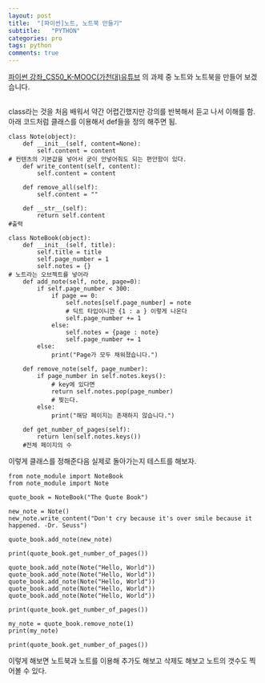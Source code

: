 ```yaml
---
layout: post
title:  "[파이썬]노트, 노트북 만들기"
subtitle:   "PYTHON"
categories: pro
tags: python
comments: true
---
```

[파이썬 강좌_CS50_K-MOOC(가천대)유튜브](https://www.youtube.com/watch?v=8Q9N8E0RpDg&index=52&list=PLBHVuYlKEkUJvRVv9_je9j3BpHwGHSZHz) 의 과제 중 노트와 노트북을 만들어 보겠습니다.


## 

class라는 것을 처음 배워서 약간 어렵긴했지만 강의를 반복해서 듣고 나서 이해를 함.
아래 코드처럼 클래스를 이용해서 def들을 정의 해주면 됨.

```
class Note(object):
    def __init__(self, content=None):
        self.content = content
# 컨텐츠의 기본값을 넣어서 굳이 안넣어줘도 되는 편안함이 있다.
    def write_content(self, content):
        self.content = content

    def remove_all(self):
        self.content = ""

    def __str__(self):
        return self.content
#출력

class NoteBook(object):
    def __init__(self, title):
        self.title = title
        self.page_number = 1
        self.notes = {}
# 노트라는 오브젝트를 넣어라
    def add_note(self, note, page=0):
        if self.page_number < 300:
            if page == 0:
                self.notes[self.page_number] = note
                # 딕트 타입이니깐 {1 : a } 이렇게 나온다
                self.page_number += 1
            else:
                self.notes = {page : note}
                self.page_number += 1
        else:
            print("Page가 모두 채워졌습니다.")

    def remove_note(self, page_number):
        if page_number in self.notes.keys():
            # key에 있다면
            return self.notes.pop(page_number)
            # 찢는다.
        else:
            print("해당 페이지는 존재하지 않습니다.")

    def get_number_of_pages(self):
        return len(self.notes.keys())
    #전체 페이지의 수
```


이렇게 클래스를 정해준다음 실제로 돌아가는지 테스트를 해보자.

```
from note_module import NoteBook
from note_module import Note

quote_book = NoteBook("The Quote Book")

new_note = Note()
new_note.write_content("Don't cry because it's over smile because it happened. -Dr. Seuss")

quote_book.add_note(new_note)

print(quote_book.get_number_of_pages())

quote_book.add_note(Note("Hello, World"))
quote_book.add_note(Note("Hello, World"))
quote_book.add_note(Note("Hello, World"))
quote_book.add_note(Note("Hello, World"))
quote_book.add_note(Note("Hello, World"))

print(quote_book.get_number_of_pages())

my_note = quote_book.remove_note(1)
print(my_note)

print(quote_book.get_number_of_pages())

```

이렇게 해보면 노트북과 노트를 이용해 추가도 해보고 삭제도 해보고 노트의 갯수도 찍어볼 수 있다.
